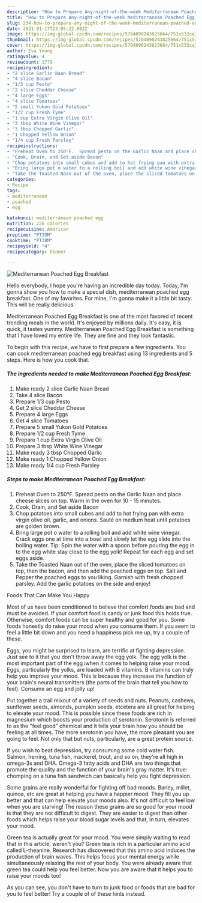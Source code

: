 ```yaml
---
description: "How to Prepare Any-night-of-the-week Mediterranean Poached Egg Breakfast"
title: "How to Prepare Any-night-of-the-week Mediterranean Poached Egg Breakfast"
slug: 234-how-to-prepare-any-night-of-the-week-mediterranean-poached-egg-breakfast
date: 2021-01-17T23:05:22.082Z
image: https://img-global.cpcdn.com/recipes/5704090243825664/751x532cq70/mediterranean-poached-egg-breakfast-recipe-main-photo.jpg
thumbnail: https://img-global.cpcdn.com/recipes/5704090243825664/751x532cq70/mediterranean-poached-egg-breakfast-recipe-main-photo.jpg
cover: https://img-global.cpcdn.com/recipes/5704090243825664/751x532cq70/mediterranean-poached-egg-breakfast-recipe-main-photo.jpg
author: Eva Young
ratingvalue: 4
reviewcount: 1779
recipeingredient:
- "2 slice Garlic Naan Bread"
- "4 slice Bacon"
- "1/3 cup Pesto"
- "2 slice Cheddar Cheese"
- "4 large Eggs"
- "4 slice Tomatoes"
- "5 small Yukon Gold Potatoes"
- "1/2 cup Fresh Tyme"
- "1 cup Extra Virgin Olive Oil"
- "3 tbsp White Wine Vinegar"
- "3 tbsp Chopped Garlic"
- "1 Chopped Yellow Onion"
- "1/4 cup Fresh Parsley"
recipeinstructions:
- "Preheat Oven to 250°F.  Spread pesto on the Garlic Naan and place cheese slices on top. Warm in the oven for 10 - 15 minutes."
- "Cook, Drain, and Set aside Bacon"
- "Chop potatoes into small cubes and add to hot frying pan with extra virgin olive oil, garlic, and onions.  Sauté on medium heat until potatoes are golden brown."
- "Bring large pot o water to a rolling boil and add white wine vinegar.  Crack eggs one at time into a bowl and slowly let the egg slide into the boiling water.  Tip:  Spin the water with a spoon before pouring the egg in to the egg white stay close to the egg yolk!  Repeat for each egg and set eggs aside."
- "Take the Toasted Naan out of the oven, place the sliced tomatoes on top, then the bacon, and then add the poached eggs on top.  Salt and Pepper the poached eggs to you liking.  Garnish with fresh chopped parsley.  Add the garlic potatoes on the side and enjoy!"
categories:
- Recipe
tags:
- mediterranean
- poached
- egg

katakunci: mediterranean poached egg 
nutrition: 226 calories
recipecuisine: American
preptime: "PT39M"
cooktime: "PT38M"
recipeyield: "4"
recipecategory: Dinner

---
```



![Mediterranean Poached Egg Breakfast](https://img-global.cpcdn.com/recipes/5704090243825664/751x532cq70/mediterranean-poached-egg-breakfast-recipe-main-photo.jpg)

Hello everybody, I hope you're having an incredible day today. Today, I'm gonna show you how to make a special dish, mediterranean poached egg breakfast. One of my favorites. For mine, I'm gonna make it a little bit tasty. This will be really delicious.

Mediterranean Poached Egg Breakfast is one of the most favored of recent trending meals in the world. It's enjoyed by millions daily. It's easy, it is quick, it tastes yummy. Mediterranean Poached Egg Breakfast is something that I have loved my entire life. They are fine and they look fantastic.




To begin with this recipe, we have to first prepare a few ingredients. You can cook mediterranean poached egg breakfast using 13 ingredients and 5 steps. Here is how you cook that.

<!--inarticleads1-->

##### The ingredients needed to make Mediterranean Poached Egg Breakfast:

1. Make ready 2 slice Garlic Naan Bread
1. Take 4 slice Bacon
1. Prepare 1/3 cup Pesto
1. Get 2 slice Cheddar Cheese
1. Prepare 4 large Eggs
1. Get 4 slice Tomatoes
1. Prepare 5 small Yukon Gold Potatoes
1. Prepare 1/2 cup Fresh Tyme
1. Prepare 1 cup Extra Virgin Olive Oil
1. Prepare 3 tbsp White Wine Vinegar
1. Make ready 3 tbsp Chopped Garlic
1. Make ready 1 Chopped Yellow Onion
1. Make ready 1/4 cup Fresh Parsley




<!--inarticleads2-->

##### Steps to make Mediterranean Poached Egg Breakfast:

1. Preheat Oven to 250°F.  Spread pesto on the Garlic Naan and place cheese slices on top. Warm in the oven for 10 - 15 minutes.
1. Cook, Drain, and Set aside Bacon
1. Chop potatoes into small cubes and add to hot frying pan with extra virgin olive oil, garlic, and onions.  Sauté on medium heat until potatoes are golden brown.
1. Bring large pot o water to a rolling boil and add white wine vinegar.  Crack eggs one at time into a bowl and slowly let the egg slide into the boiling water.  Tip:  Spin the water with a spoon before pouring the egg in to the egg white stay close to the egg yolk!  Repeat for each egg and set eggs aside.
1. Take the Toasted Naan out of the oven, place the sliced tomatoes on top, then the bacon, and then add the poached eggs on top.  Salt and Pepper the poached eggs to you liking.  Garnish with fresh chopped parsley.  Add the garlic potatoes on the side and enjoy!




Foods That Can Make You Happy


Most of us have been conditioned to believe that comfort foods are bad and must be avoided. If your comfort food is candy or junk food this holds true. Otherwise, comfort foods can be super healthy and good for you. Some foods honestly do raise your mood when you consume them. If you seem to feel a little bit down and you need a happiness pick me up, try a couple of these.

Eggs, you might be surprised to learn, are terrific at fighting depression. Just see to it that you don't throw away the egg yolk. The egg yolk is the most important part of the egg iwhen it comes to helping raise your mood. Eggs, particularly the yolks, are loaded with B vitamins. B vitamins can truly help you improve your mood. This is because they increase the function of your brain's neural transmitters (the parts of the brain that tell you how to feel). Consume an egg and jolly up!

Put together a trail mixout of a variety of seeds and nuts. Peanuts, cashews, sunflower seeds, almonds, pumpkin seeds, etcetera are all great for helping to elevate your mood. This is possible since these foods are rich in magnesium which boosts your production of serotonin. Serotonin is referred to as the "feel good" chemical and it tells your brain how you should be feeling at all times. The more serotonin you have, the more pleasant you are going to feel. Not only that but nuts, particularly, are a great protein source.

If you wish to beat depression, try consuming some cold water fish. Salmon, herring, tuna fish, mackerel, trout, and so on, they're all high in omega-3s and DHA. Omega-3 fatty acids and DHA are two things that promote the quality and the function of your brain's gray matter. It's true: chomping on a tuna fish sandwich can basically help you fight depression. 

Some grains are really wonderful for fighting off bad moods. Barley, millet, quinoa, etc are great at helping you have a happier mood. They fill you up better and that can help elevate your moods also. It's not difficult to feel low when you are starving! The reason these grains are so good for your mood is that they are not difficult to digest. They are easier to digest than other foods which helps raise your blood sugar levels and that, in turn, elevates your mood.

Green tea is actually great for your mood. You were simply waiting to read that in this article, weren't you? Green tea is rich in a particular amino acid called L-theanine. Research has discovered that this amino acid induces the production of brain waves. This helps focus your mental energy while simultaneously relaxing the rest of your body. You were already aware that green tea could help you feel better. Now you are aware that it helps you to raise your moods too!

As you can see, you don't have to turn to junk food or foods that are bad for you to feel better! Try  a  couple of  of  these  hints  instead.

